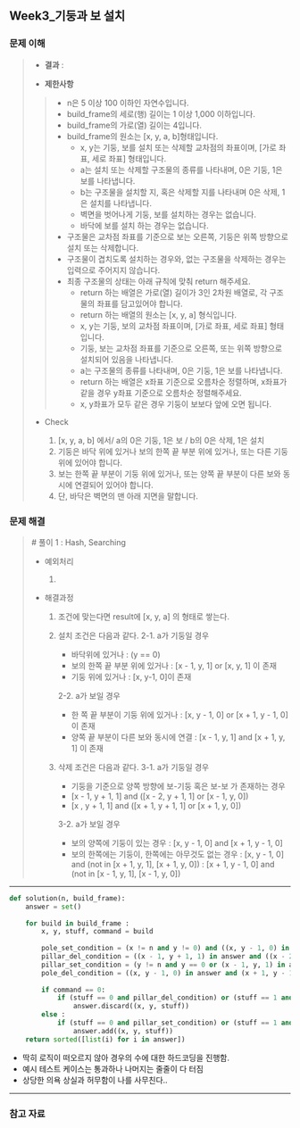 ## Week3_기둥과 보 설치



### 문제 이해

> - **결과**
>   : 
>
> - **제한사항**
> > - n은 5 이상 100 이하인 자연수입니다.
> > - build_frame의 세로(행) 길이는 1 이상 1,000 이하입니다.
> > - build_frame의 가로(열) 길이는 4입니다.
> > - build_frame의 원소는 [x, y, a, b]형태입니다.
> >   - x, y는 기둥, 보를 설치 또는 삭제할 교차점의 좌표이며, [가로 좌표, 세로 좌표] 형태입니다.
> >   - a는 설치 또는 삭제할 구조물의 종류를 나타내며, 0은 기둥, 1은 보를 나타냅니다.
> >   - b는 구조물을 설치할 지, 혹은 삭제할 지를 나타내며 0은 삭제, 1은 설치를 나타냅니다.
> >   - 벽면을 벗어나게 기둥, 보를 설치하는 경우는 없습니다.
> >   - 바닥에 보를 설치 하는 경우는 없습니다.
> > - 구조물은 교차점 좌표를 기준으로 보는 오른쪽, 기둥은 위쪽 방향으로 설치 또는 삭제합니다.
> > - 구조물이 겹치도록 설치하는 경우와, 없는 구조물을 삭제하는 경우는 입력으로 주어지지 않습니다.
> > - 최종 구조물의 상태는 아래 규칙에 맞춰 return 해주세요.
> >   - return 하는 배열은 가로(열) 길이가 3인 2차원 배열로, 각 구조물의 좌표를 담고있어야 합니다.
> >   - return 하는 배열의 원소는 [x, y, a] 형식입니다.
> >   - x, y는 기둥, 보의 교차점 좌표이며, [가로 좌표, 세로 좌표] 형태입니다.
> >   - 기둥, 보는 교차점 좌표를 기준으로 오른쪽, 또는 위쪽 방향으로 설치되어 있음을 나타냅니다.
> >   - a는 구조물의 종류를 나타내며, 0은 기둥, 1은 보를 나타냅니다.
> >   - return 하는 배열은 x좌표 기준으로 오름차순 정렬하며, x좌표가 같을 경우 y좌표 기준으로 오름차순 정렬해주세요.
> >   - x, y좌표가 모두 같은 경우 기둥이 보보다 앞에 오면 됩니다.
>
> - Check
>
>   1. [x, y, a, b] 에서/ a의 0은 기둥, 1은 보 / b의 0은 삭제, 1은 설치
>   2. 기둥은 바닥 위에 있거나 보의 한쪽 끝 부분 위에 있거나, 또는 다른 기둥 위에 있어야 합니다.
>   3. 보는 한쪽 끝 부분이 기둥 위에 있거나, 또는 양쪽 끝 부분이 다른 보와 동시에 연결되어 있어야 합니다.
>   4. 단, 바닥은 벽면의 맨 아래 지면을 말합니다.
>



### 문제 해결

> \# 풀이 1 : Hash, Searching
>
> - 예외처리
>   
>   1. 
> - 해결과정
>   
>   1. 조건에 맞는다면 result에 [x, y, a] 의 형태로 쌓는다.
>   
>   2. 설치 조건은 다음과 같다.
>      2-1. a가 기둥일 경우
>   
>      - 바닥위에 있거나 : (y == 0)
>      - 보의 한쪽 끝 부분 위에 있거나 :  [x - 1, y, 1] or [x, y, 1] 이 존재
>      - 기둥 위에 있거나 : [x, y-1, 0]이 존재
>   
>      2-2. a가 보일 경우
>   
>      - 한 쪽 끝 부분이 기둥 위에 있거나 : [x, y - 1, 0] or [x + 1, y - 1, 0] 이 존재
>      - 양쪽 끝 부분이 다른 보와 동시에 연결 : [x - 1, y, 1] and [x + 1, y, 1] 이 존재
>   
>   3. 삭제 조건은 다음과 같다.
>      3-1. a가 기둥일 경우
>   
>      - 기둥을 기준으로 양쪽 방향에 보-기둥 혹은 보-보 가 존재하는 경우
>      - [x - 1, y + 1, 1] and ([x - 2, y + 1, 1] or [x - 1, y, 0])
>      - [x , y + 1, 1] and ([x + 1, y + 1, 1] or [x + 1, y, 0])
>   
>      3-2. a가 보일 경우
>   
>      - 보의 양쪽에 기둥이 있는 경우 : [x, y - 1, 0] and [x + 1, y - 1, 0]
>      - 보의 한쪽에는 기둥이, 한쪽에는 아무것도 없는 경우
>        : [x, y - 1, 0] and (not in [x + 1, y, 1], [x + 1, y, 0])
>        : [x + 1, y - 1, 0] and (not in [x - 1, y, 1], [x - 1, y, 0])

---

```python
def solution(n, build_frame):
    answer = set()
    
    for build in build_frame :
        x, y, stuff, command = build
        
        pole_set_condition = (x != n and y != 0) and ((x, y - 1, 0) in answer or (x + 1, y - 1, 0) in answer or ((x - 1, y, 1) in answer and (x + 1, y, 1) in answer))
        pillar_del_condition = ((x - 1, y + 1, 1) in answer and ((x - 2, y + 1, 1) in answer or (x - 1, y, 0) in answer)) and ((x, y + 1, 1) in answer and ((x + 1, y + 1, 1) in answer or (x + 1, y, 0) in answer))
        pillar_set_condition = (y != n and y == 0 or (x - 1, y, 1) in answer or (x, y, 1) in answer or (x, y - 1, 0) in answer)
        pole_del_condition = ((x, y - 1, 0) in answer and (x + 1, y - 1, 0) in answer) or ((x, y - 1, 0) in answer and (x + 1, y, 1) not in answer and (x + 1, y, 0) not in answer) or ((x + 1, y - 1, 0) in answer and (x - 1, y, 1) not in answer and (x - 1, y, 0) not in answer)
        
        if command == 0:
            if (stuff == 0 and pillar_del_condition) or (stuff == 1 and pole_del_condition):
                answer.discard((x, y, stuff))
        else :
            if (stuff == 0 and pillar_set_condition) or (stuff == 1 and pole_set_condition):
                answer.add((x, y, stuff))
    return sorted([list(i) for i in answer])
```

- 딱히 로직이 떠오르지 않아 경우의 수에 대한 하드코딩을 진행함.
- 예시 테스트 케이스는 통과하나 나머지는 줄줄이 다 터짐
- 상당한 의욕 상실과 허무함이 나를 사무친다..

---



### 참고 자료

